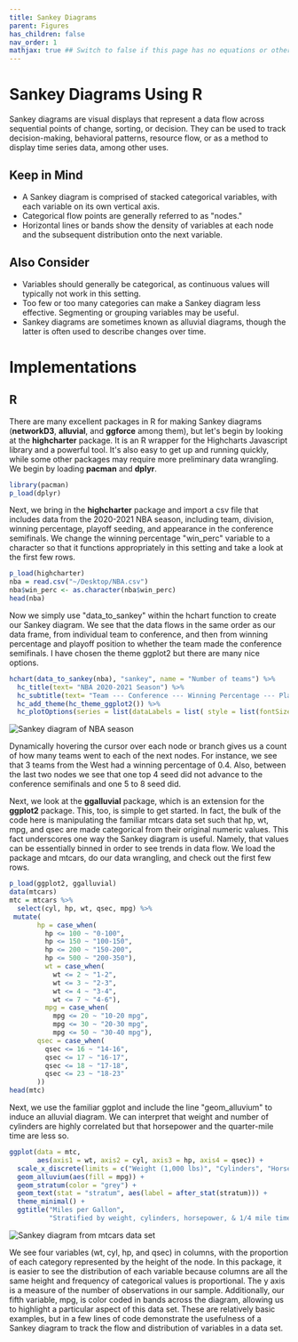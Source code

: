 ```yaml
---
title: Sankey Diagrams
parent: Figures
has_children: false
nav_order: 1
mathjax: true ## Switch to false if this page has no equations or other math rendering.
---
```


# Sankey Diagrams Using R

Sankey diagrams are visual displays that represent a data flow across sequential points of change, sorting, or decision. They can be used to track decision-making, behavioral patterns, resource flow, or as a method to display time series data, among other uses.

## Keep in Mind

- A Sankey diagram is comprised of stacked categorical variables, with each variable on its own vertical axis.
- Categorical flow points are generally referred to as "nodes." 
- Horizontal lines or bands show the density of variables at each node and the subsequent distribution onto the next variable.

## Also Consider

- Variables should generally be categorical, as continuous values will typically not work in this setting.
- Too few or too many categories can make a Sankey diagram less effective. Segmenting or grouping variables may be useful.
- Sankey diagrams are sometimes known as alluvial diagrams, though the latter is often used to describe changes over time.

# Implementations

## R

There are many excellent packages in R for making Sankey diagrams (**networkD3**, **alluvial**, and **ggforce** among them), but let's begin by looking at the **highcharter** package. It is an R wrapper for the Highcharts Javascript library and a powerful tool. It's also easy to get up and running quickly, while some other packages may require more preliminary data wrangling. We begin by loading **pacman** and **dplyr**.

```r
library(pacman)
p_load(dplyr)
```

Next, we bring in the **highcharter** package and import a csv file that includes data from the 2020-2021 NBA season, including team, division, winning percentage, playoff seeding, and appearance in the conference semifinals. We change the winning percentage "win_perc" variable to a character so that it functions appropriately in this setting and take a look at the first few rows.

```r
p_load(highcharter)
nba = read.csv("~/Desktop/NBA.csv")
nba$win_perc <- as.character(nba$win_perc)
head(nba)
```

Now we simply use "data_to_sankey" within the hchart function to create our Sankey diagram. We see that the data flows in the same order as our data frame, from individual team to conference, and then from winning percentage and playoff position to whether the team made the conference semifinals. I have chosen the theme ggplot2 but there are many nice options.

```r
hchart(data_to_sankey(nba), "sankey", name = "Number of teams") %>%
  hc_title(text= "NBA 2020-2021 Season") %>%
  hc_subtitle(text= "Team --- Conference --- Winning Percentage --- Playoff Position --- Advancement to Conference Semifinals") %>%
  hc_add_theme(hc_theme_ggplot2()) %>%
  hc_plotOptions(series = list(dataLabels = list( style = list(fontSize = "10px"))))
```

![Sankey diagram of NBA season](Images/sankey_diagrams/sankey_nba.png)

Dynamically hovering the cursor over each node or branch gives us a count of how many teams went to each of the next nodes. For instance, we see that 3 teams from the West had a winning percentage of 0.4. Also, between the last two nodes we see that one top 4 seed did not advance to the conference semifinals and one 5 to 8 seed did.

Next, we look at the **ggalluvial** package, which is an extension for the **ggplot2** package. This, too, is simple to get started. In fact, the bulk of the code here is manipulating the familiar mtcars data set such that hp, wt, mpg, and qsec are made categorical from their original numeric values. This fact underscores one way the Sankey diagram is useful. Namely, that values can be essentially binned in order to see trends in data flow. We load the package and mtcars, do our data wrangling, and check out the first few rows.

```r
p_load(ggplot2, ggalluvial)
data(mtcars)
mtc = mtcars %>%
  select(cyl, hp, wt, qsec, mpg) %>%
 mutate(
       hp = case_when(
         hp <= 100 ~ "0-100",
         hp <= 150 ~ "100-150",
         hp <= 200 ~ "150-200",
         hp <= 500 ~ "200-350"),
         wt = case_when(
           wt <= 2 ~ "1-2",
           wt <= 3 ~ "2-3",
           wt <= 4 ~ "3-4",
           wt <= 7 ~ "4-6"),
         mpg = case_when(
           mpg <= 20 ~ "10-20 mpg",
           mpg <= 30 ~ "20-30 mpg",
           mpg <= 50 ~ "30-40 mpg"),
       qsec = case_when(
         qsec <= 16 ~ "14-16",
         qsec <= 17 ~ "16-17",
         qsec <= 18 ~ "17-18",
         qsec <= 23 ~ "18-23"
       ))
head(mtc)
```

Next, we use the familiar ggplot and include the line "geom_alluvium" to induce an alluvial diagram. We can interpret that weight and number of cylinders are highly correlated but that horsepower and the quarter-mile time are less so.

```r
ggplot(data = mtc,
       aes(axis1 = wt, axis2 = cyl, axis3 = hp, axis4 = qsec)) +
  scale_x_discrete(limits = c("Weight (1,000 lbs)", "Cylinders", "Horsepower", "1/4 mile time (seconds"), expand = c(.05, .05)) +
  geom_alluvium(aes(fill = mpg)) +
  geom_stratum(color = "grey") +
  geom_text(stat = "stratum", aes(label = after_stat(stratum))) +
  theme_minimal() +
  ggtitle("Miles per Gallon",
          "Stratified by weight, cylinders, horsepower, & 1/4 mile time (n = 32 car models)")
```

![Sankey diagram from mtcars data set](Images/sankey_diagrams/sankey_mtcars.png)

We see four variables (wt, cyl, hp, and qsec) in columns, with the proportion of each category represented by the height of the node. In this package, it is easier to see the distribution of each variable because columns are all the same height and frequency of categorical values is proportional. The y axis is a measure of the number of observations in our sample. Additionally, our fifth variable, mpg, is color coded in bands across the diagram, allowing us to highlight a particular aspect of this data set. These are relatively basic examples, but in a few lines of code demonstrate the usefulness of a Sankey diagram to track the flow and distribution of variables in a data set.
